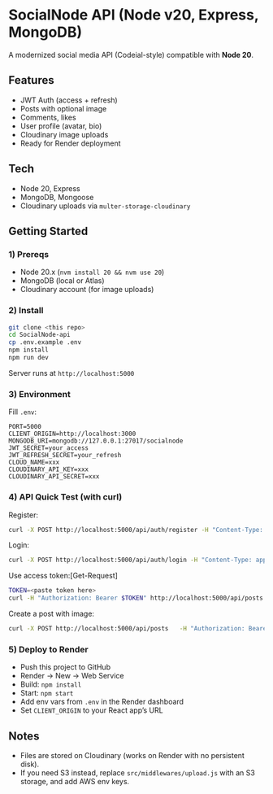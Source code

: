 # SocialNode API (Node v20, Express, MongoDB)

A modernized social media API (Codeial-style) compatible with **Node 20**.

## Features
- JWT Auth (access + refresh)
- Posts with optional image
- Comments, likes
- User profile (avatar, bio)
- Cloudinary image uploads
- Ready for Render deployment

## Tech
- Node 20, Express
- MongoDB, Mongoose
- Cloudinary uploads via `multer-storage-cloudinary`

## Getting Started

### 1) Prereqs
- Node 20.x (`nvm install 20 && nvm use 20`)
- MongoDB (local or Atlas)
- Cloudinary account (for image uploads)

### 2) Install
```bash
git clone <this repo>
cd SocialNode-api
cp .env.example .env
npm install
npm run dev
```
Server runs at `http://localhost:5000`

### 3) Environment
Fill `.env`:
```
PORT=5000
CLIENT_ORIGIN=http://localhost:3000
MONGODB_URI=mongodb://127.0.0.1:27017/socialnode
JWT_SECRET=your_access
JWT_REFRESH_SECRET=your_refresh
CLOUD_NAME=xxx
CLOUDINARY_API_KEY=xxx
CLOUDINARY_API_SECRET=xxx
```

### 4) API Quick Test (with curl)

Register:
```bash
curl -X POST http://localhost:5000/api/auth/register -H "Content-Type: application/json" -d '{"name":"Harish","email":"harish@test.com","password":"pass123"}'
```

Login:
```bash
curl -X POST http://localhost:5000/api/auth/login -H "Content-Type: application/json" -d '{"email":"harish@test.com","password":"pass123"}'
```
<!-- 
{
    "accessToken": "eyJhbGciOiJIUzI1NiIsInR5cCI6IkpXVCJ9.eyJpZCI6IjY4OWQ3YjI3NGVmZjA3ZDJjODAyNTE0NyIsImlhdCI6MTc1NTYxMjI4OCwiZXhwIjoxNzU1NjEzMTg4fQ.UucohYIo34slbV4JhZexqi8fZO4DCIcXTUfDnsK1gP8",
    "refreshToken": "eyJhbGciOiJIUzI1NiIsInR5cCI6IkpXVCJ9.eyJpZCI6IjY4OWQ3YjI3NGVmZjA3ZDJjODAyNTE0NyIsImlhdCI6MTc1NTYxMjI4OCwiZXhwIjoxNzU2MjE3MDg4fQ.Hqs6oHrFYvtngh96bcfTse0_uNOh64lA0kK_Qj6LpNk",
    "user": {
        "id": "689d7b274eff07d2c8025147",
        "name": "Harish",
        "email": "harish@test.com"
    }
}
 -->

Use access token:[Get-Request]
```bash
TOKEN=<paste token here>
curl -H "Authorization: Bearer $TOKEN" http://localhost:5000/api/posts
```

Create a post with image:
```bash
curl -X POST http://localhost:5000/api/posts   -H "Authorization: Bearer $TOKEN"   -F "text=Hello world"   -F "image=@/path/to/photo.jpg"
```

### 5) Deploy to Render

- Push this project to GitHub
- Render → New → Web Service
- Build: `npm install`
- Start: `npm start`
- Add env vars from `.env` in the Render dashboard
- Set `CLIENT_ORIGIN` to your React app’s URL

## Notes
- Files are stored on Cloudinary (works on Render with no persistent disk).
- If you need S3 instead, replace `src/middlewares/upload.js` with an S3 storage, and add AWS env keys.
